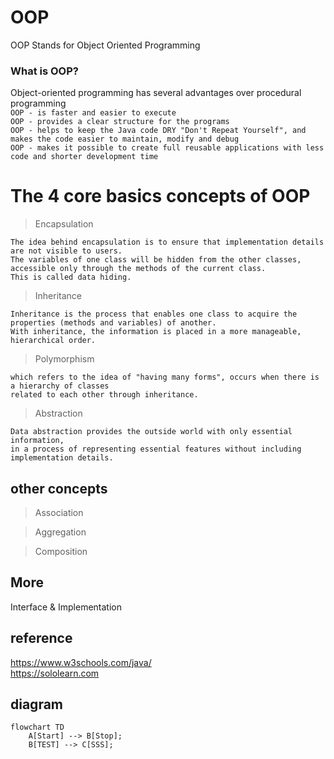 # OOP
OOP Stands for Object Oriented Programming
### What is OOP?
Object-oriented programming has several advantages over procedural programming
<br>
`OOP - is faster and easier to execute`
<br>
`OOP - provides a clear structure for the programs`
<br>
`OOP - helps to keep the Java code DRY "Don't Repeat Yourself", and makes the code easier to maintain, modify and debug`
<br>
`OOP - makes it possible to create full reusable applications with less code and shorter development time`

# The 4 core basics concepts of OOP
> Encapsulation
```
The idea behind encapsulation is to ensure that implementation details are not visible to users. 
The variables of one class will be hidden from the other classes, accessible only through the methods of the current class. 
This is called data hiding.
```
> Inheritance
```
Inheritance is the process that enables one class to acquire the properties (methods and variables) of another. 
With inheritance, the information is placed in a more manageable, hierarchical order.
```
> Polymorphism
```
which refers to the idea of "having many forms", occurs when there is a hierarchy of classes 
related to each other through inheritance.
```
> Abstraction
```
Data abstraction provides the outside world with only essential information, 
in a process of representing essential features without including implementation details.
```
## other concepts

> Association

> Aggregation

> Composition


## More

Interface & Implementation

## reference

https://www.w3schools.com/java/
<br>
https://sololearn.com



## diagram

```mermaid
flowchart TD
    A[Start] --> B[Stop];
    B[TEST] --> C[SSS];
    
```

